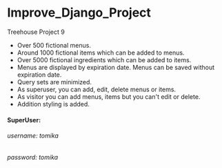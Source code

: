 # Improve_Django_Project
Treehouse Project 9

* Over 500 fictional menus.
* Around 1000 fictional items which can be added to menus.
* Over 5000 fictional ingredients which can be added to items.
* Menus are displayed by expiration date. Menus can be saved without expiration date.
* Query sets are minimized.
* As superuser, you can add, edit, delete menus or items.
* As visitor you can add menus, items but you can't edit or delete.
* Addition styling is added.

#### SuperUser:
###### username: tomika
###### password: tomika
